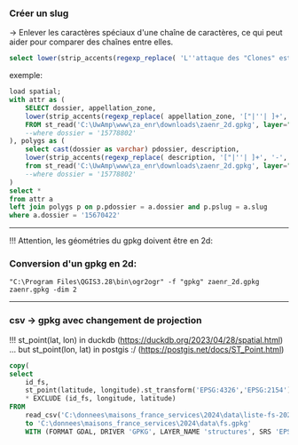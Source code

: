 ### Créer un slug
-> Enlever les caractères spéciaux d'une chaîne de caractères, ce qui peut aider pour comparer des chaînes entre elles.
```sql
select lower(strip_accents(regexp_replace( 'L''attaque des "Clones" est arrivée', '["|''| ]+', '-', 'g')))
```
exemple:
```sql
load spatial;
with attr as (
	SELECT dossier, appellation_zone,
	lower(strip_accents(regexp_replace( appellation_zone, '["|''| ]+', '-', 'g'))) slug
	FROM st_read('C:\UwAmp\www\za_enr\downloads\zaenr_2d.gpkg', layer="attributs")
	--where dossier = '15778802'
), polygs as (
	select cast(dossier as varchar) pdossier, description,
	lower(strip_accents(regexp_replace( description, '["|''| ]+', '-', 'g'))) pslug
	from st_read('C:\UwAmp\www\za_enr\downloads\zaenr_2d.gpkg', layer="polygones")
	--where dossier = '15778802'
)
select * 
from attr a
left join polygs p on p.pdossier = a.dossier and p.pslug = a.slug
where a.dossier = '15670422'
```
--------------------------------------------
!!! Attention, les géométries du gpkg doivent être en 2d: 
### Conversion d'un gpkg en 2d:
```batch
"C:\Program Files\QGIS3.28\bin\ogr2ogr" -f "gpkg" zaenr_2d.gpkg zaenr.gpkg -dim 2
```

-------------------------------------------
### csv -> gpkg avec changement de projection
!!! st_point(lat, lon) in duckdb (https://duckdb.org/2023/04/28/spatial.html) ... but st_point(lon, lat) in postgis :/ (https://postgis.net/docs/ST_Point.html)
```sql
copy(
select
	id_fs,
	st_point(latitude, longitude).st_transform('EPSG:4326','EPSG:2154') geometry, 
	* EXCLUDE (id_fs, longitude, latitude)
FROM
	read_csv('C:\donnees\maisons_france_services\2024\data\liste-fs-20240307.csv')) 
	to 'C:\donnees\maisons_france_services\2024\data\fs.gpkg'
	WITH (FORMAT GDAL, DRIVER 'GPKG', LAYER_NAME 'structures', SRS 'EPSG:2154');
```
